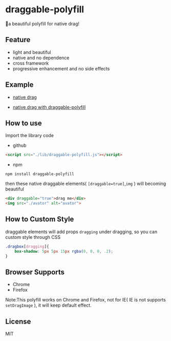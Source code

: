 # draggable-polyfill

🌈a beautiful polyfill for native drag! 

## Feature

* light and beautiful
* native and no dependence
* cross framework
* progressive enhancement and no side effects

## Example

* [native drag](http://xboxyan.codelabo.cn/draggable-polyfill/example/index.html)

* [native drag with draggable-polyfill](http://xboxyan.codelabo.cn/draggable-polyfill/example/index_polyfill.html)

## How to use

Import the library code

* github

```html
<script src="./lib/draggable-polyfill.js"></script>
```

* npm
```
npm install draggable-polyfill
```

then these native draggable elements( `[draggable=true]`,`img` ) will becoming beautiful

```html
<div draggable="true">drag me</div>
<img src="./avator" alt="avator">
```

## How to Custom Style

draggable elements will add props `dragging` under dragging, so you can custom style through CSS

```css
.dragbox[dragging]{
    box-shadow: 5px 5px 15px rgba(0, 0, 0, .2);
}
```

## Browser Supports

* Chrome
* Firefox

Note:This polyfill works on Chrome and Firefox, not for IE( IE is not supports `setDragImage` ), it will keep default effect.

## License

MIT
